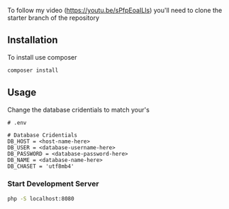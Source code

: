 To follow my video (https://youtu.be/sPfpEoaILls) you'll need to clone the starter branch of the repository

## Installation

To install use composer

```bash
composer install
```

## Usage

Change the database cridentials to match your's

```env
# .env

# Database Cridentials
DB_HOST = <host-name-here>
DB_USER = <database-username-here>
DB_PASSWORD = <database-password-here>
DB_NAME = <database-name-here>
DB_CHASET = 'utf8mb4'
```

### Start Development Server

```bash
php -S localhost:8080
```
